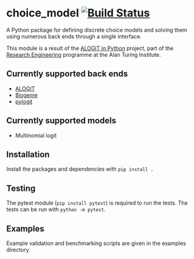 # choice_model [![Build Status](https://travis-ci.com/alan-turing-institute/discrete-choice.svg?branch=master)](https://travis-ci.com/alan-turing-institute/discrete-choice)

A Python package for defining discrete choice models and solving them using
numerous back ends through a single interface.

This module is a result of the [ALOGIT in
Python](https://www.turing.ac.uk/research/research-projects/common-interface-discrete-choice)
project, part of the [Research
Engineering](https://www.turing.ac.uk/research/research-programmes/research-engineering)
programme at the Alan Turing Institute.

## Currently supported back ends

- [ALOGIT](http://www.alogit.com/)
- [Biogeme](http://biogeme.epfl.ch/)
- [pylogit](https://github.com/timothyb0912/pylogit)

## Currently supported models

- Multinomial logit

## Installation

Install the packages and dependencies with `pip install .`

## Testing

The pytest module (`pip install pytest`) is required to run the tests. The tests
can be run with `python -m pytest`.

## Examples

Example validation and benchmarking scripts are given in the examples directory.
